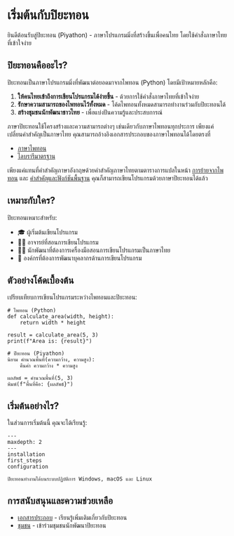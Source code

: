 # เริ่มต้นกับปิยะทอน

ยินดีต้อนรับสู่ปิยะทอน (Piyathon) - ภาษาโปรแกรมมิ่งที่สร้างขึ้นเพื่อคนไทย โดยใช้คำสั่งภาษาไทยที่เข้าใจง่าย

## ปิยะทอนคืออะไร?

ปิยะทอนเป็นภาษาโปรแกรมมิ่งที่พัฒนาต่อยอดมาจากไพทอน (Python) โดยมีเป้าหมายหลักคือ:

1. **ให้คนไทยเข้าถึงการเขียนโปรแกรมได้ง่ายขึ้น** - ด้วยการใช้คำสั่งภาษาไทยที่เข้าใจง่าย
2. **รักษาความสามารถของไพทอนไว้ทั้งหมด** - โค้ดไพทอนทั้งหมดสามารถทำงานร่วมกับปิยะทอนได้
3. **สร้างชุมชนนักพัฒนาชาวไทย** - เพื่อแบ่งปันความรู้และประสบการณ์

ภาษาปิยะทอนใช้โครงสร้างและความสามารถต่างๆ เช่นเดียวกับภาษาไพทอนทุกประการ เพียงแค่เปลี่ยนคำสำคัญเป็นภาษาไทย คุณสามารถอ้างอิงเอกสารประกอบของภาษาไพทอนได้โดยตรงที่

- [ภาษาไพทอน](https://docs.python.org/3/reference/)
- [ไลบรารีมาตรฐาน](https://docs.python.org/3/library/)

เพียงแค่แทนที่คำสำคัญภาษาอังกฤษด้วยคำสำคัญภาษาไทยตามตารางการแปลในหน้า [การย้ายจากไพทอน](../tutorial/migration.md) และ [คำสำคัญและฟังก์ชันพื้นฐาน](../tutorial/keywords.md) คุณก็สามารถเขียนโปรแกรมด้วยภาษาปิยะทอนได้แล้ว

## เหมาะกับใคร?

ปิยะทอนเหมาะสำหรับ:

- 🎓 ผู้เริ่มต้นเขียนโปรแกรม
- 👩‍🏫 อาจารย์ที่สอนการเขียนโปรแกรม
- 👨‍💻 นักพัฒนาที่ต้องการเครื่องมือสอนการเขียนโปรแกรมเป็นภาษาไทย
- 🏢 องค์กรที่ต้องการพัฒนาบุคลากรด้านการเขียนโปรแกรม

## ตัวอย่างโค้ดเบื้องต้น

เปรียบเทียบการเขียนโปรแกรมระหว่างไพทอนและปิยะทอน:

```piyathon
# ไพทอน (Python)
def calculate_area(width, height):
    return width * height

result = calculate_area(5, 3)
print(f"Area is: {result}")
```

```piyathon
# ปิยะทอน (Piyathon)
นิยาม คำนวณพื้นที่(ความกว้าง, ความสูง):
    คืนค่า ความกว้าง * ความสูง

ผลลัพธ์ = คำนวณพื้นที่(5, 3)
พิมพ์(f"พื้นที่คือ: {ผลลัพธ์}")
```

## เริ่มต้นอย่างไร?

ในส่วนการเริ่มต้นนี้ คุณจะได้เรียนรู้:

```{toctree}
---
maxdepth: 2
---
installation
first_steps
configuration
```

```{note}
ปิยะทอนทำงานได้บนระบบปฏิบัติการ Windows, macOS และ Linux
```

## การสนับสนุนและความช่วยเหลือ

- [เอกสารประกอบ](../tutorial/index.md) - เรียนรู้เพิ่มเติมเกี่ยวกับปิยะทอน
- [ชุมชน](../community/index.md) - เข้าร่วมชุมชนนักพัฒนาปิยะทอน
